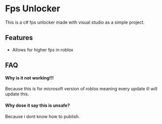 
# Fps Unlocker

This is a c# fps unlocker made with visual studio as a simple project.



## Features

- Allows for higher fps in roblox



## FAQ

#### Why is it not working!!!

Because this is for microsoft version of roblox meaning every update ill will update this.

#### Why dose it say this is unsafe?

Because i dont know how to publish.

